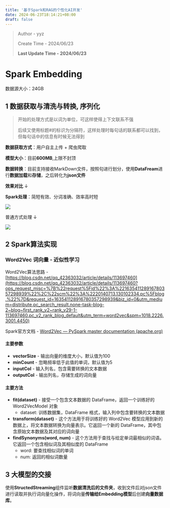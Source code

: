 ```yaml
---
title: '基于Spark和RAG的个性化AI开发'
date: 2024-06-23T18:14:21+08:00
draft: false
---
```


> Author - yyz
>
> Create Time - 2024/06/23
>
> **Last Update Time - 2024/06/23**

# Spark Embedding

数据源大小：24GB

## 1 数据获取与清洗与转换, 序列化

> 开始的处理方式是以词为单位，可这样使得上下文联系不强
>
> 后续又使用标题#的标识为分隔符，这样处理时每句话的联系都可以找到，但每句话中的信息有时候无法得到

**数据获取方式**：用户自主上传 + 爬虫爬取

**模型大小**：目前**600MB**,上限不封顶

**数据转换**：目前支持接收MarkDown文件，按照句进行划分，使用**DataFream**进行**数据加载**和**存储**，之后转化为**json文件**

**效果对比** ↓

**Spark处理**：简短有效、分词准确、效率高时短

![](spark_data.png)

普通方式处理 ↓

![](json-data.png)

## 2 Spark算法实现

### Word2Vec 词向量 - 近似性学习

Word2Vec算法思路 - [https://blog.csdn.net/qq_42363032/article/details/113697460](https://blog.csdn.net/qq_42363032/article/details/113697460?ops_request_misc=%7B%22request%5Fid%22%3A%22163541128916780357298939%22%2C%22scm%22%3A%2220140713.130102334.pc%5Fblog.%22%7D&request_id=163541128916780357298939&biz_id=0&utm_medium=distribute.pc_search_result.none-task-blog-2~blog~first_rank_v2~rank_v29-1-113697460.pc_v2_rank_blog_default&utm_term=word2vec&spm=1018.2226.3001.4450)

Spark官方文档 - [Word2Vec — PySpark master documentation (apache.org)](https://spark.apache.org/docs/latest/api/python/reference/api/pyspark.ml.feature.Word2Vec.html)

#### 主要参数

- **vectorSize** - 输出向量的维度大小，默认值为100
- **minCount** - 忽略频率低于此值的单词，默认值为5
- **inputCol** - 输入列名，包含需要转换的文本数据
- **outputCol** - 输出列名，存储生成的词向量

#### 主要方法

- **fit(dataset)** - 接受一个包含文本数据的 DataFrame，返回一个训练好的 Word2VecModel 对象
  - dataset: 训练数据集，DataFrame 格式，输入列中包含要转换的文本数据
- **transform(dataset)** - 这个方法用于将训练好的 Word2Vec 模型应用到新的数据上，将文本数据转换为向量表示。它返回一个新的 DataFrame，其中包含原始文本数据及其对应的词向量
- **findSynonyms(word, num)** - 这个方法用于查找与给定单词最相似的词语。它返回一个包含相似词及其相似度的 DataFrame
  - word: 要查找相似词的单词
  - num: 返回的相似词数量

## 3 大模型的交接

使用**StructedStreaming**组件监听**数据清洗后的文件夹**，收到文件后对json文件进行读取并执行词向量化操作，将词向量**传输给Embedding模型**后创建**向量数据库**。
